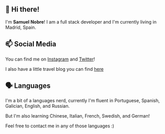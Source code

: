 ## 👋 Hi there! 

I'm **Samuel Nobre**! I am a full stack developer and I'm currently living in Madrid, Spain.  

## 📫 Social Media  

You can find me on [Instagram](https://instagram.com/samuelnbr/) and [Twitter](https://twitter.com/freonoma)! 

I also have a little travel blog you can find [here](https://freonoma.travel.blog/)  

## 🗣️ Languages  

I'm a bit of a languages nerd, currently I'm fluent in Portuguese, Spanish, Galician, English, and Russian.  

But I'm also learning Chinese, Italian, French, Swedish, and German!  

Feel free to contact me in any of those languages :)  



<!--
**freonoma/freonoma** is a ✨ _special_ ✨ repository because its `README.md` (this file) appears on your GitHub profile.

Here are some ideas to get you started:

- 🔭 I’m currently working on ...
- 🌱 I’m currently learning ...
- 👯 I’m looking to collaborate on ...
- 🤔 I’m looking for help with ...
- 💬 Ask me about ...
- 📫 How to reach me: ...
- 😄 Pronouns: ...
- ⚡ Fun fact: ...
-->
